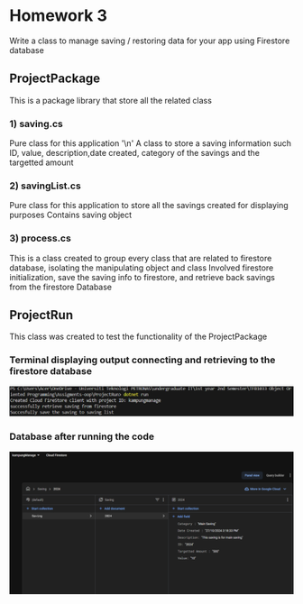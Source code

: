 # Homework 3
Write a class to manage saving / restoring data for your app using Firestore database

## ProjectPackage 
This is a package library that store all the related class

### 1) saving.cs 
Pure class for this application '\n'
A class to store a saving information such ID, value, description,date created,  category of the savings and the targetted amount
### 2) savingList.cs
Pure class for this application to store all the savings created for displaying purposes 
Contains saving object 
### 3) process.cs 
This is a class created to group every class that are related to firestore database, isolating the manipulating object and class 
Involved firestore initialization, save the saving info to firestore, and retrieve back savings from the firestore Database 

## ProjectRun
This class was created to test the functionality of the ProjectPackage
### Terminal displaying output connecting and retrieving to the firestore database
![Terminal Output](Ass-H3-Output.png)
### Database after running the code
![Firebase Database](Ass-H3-Firebase.png)

